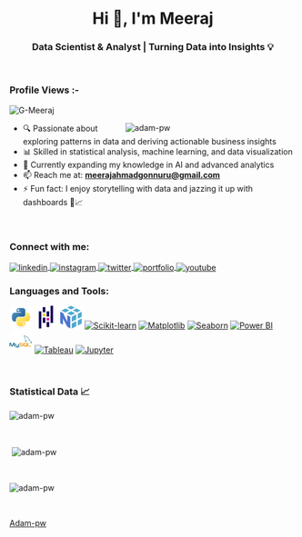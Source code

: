 <h1 align="center">Hi 👋, I'm Meeraj</h1>
<h3 align="center">Data Scientist & Analyst | Turning Data into Insights 💡</h3>
<br>
<h3>Profile Views :-</h3> 
<img src="https://komarev.com/ghpvc/?username=G-Meeraj&label=Profile%20views&color=0e75b6&style=flat" alt="G-Meeraj">
<br>
<p><img align="right" src="https://github.com/Adam-pw/Adam-pw/blob/main/animation_500_kxa883sd.gif" alt="adam-pw" width="300px"></p>

<ul>
  <li>🔍 Passionate about exploring patterns in data and deriving actionable business insights</li>
  <li>📊 Skilled in statistical analysis, machine learning, and data visualization</li>
  <li>🧠 Currently expanding my knowledge in AI and advanced analytics</li>
  <li>📫 Reach me at: <strong><a href="mailto:meerajahmadgonnuru@gmail.com">meerajahmadgonnuru@gmail.com</a></strong></li>
  <li>⚡ Fun fact: I enjoy storytelling with data and jazzing it up with dashboards 🎷📈</li>
</ul>
<br>

<h3 align="left">Connect with me:</h3>
<p align="left">
  <a href="https://www.linkedin.com/in/meeraj-datascientist/" target="blank">
    <img align="center" src="https://raw.githubusercontent.com/rahuldkjain/github-profile-readme-generator/master/src/images/icons/Social/linked-in-alt.svg" alt="linkedin" height="30" width="40">
  </a>
  <a href="https://www.instagram.com/_m_e_e_r_a_j?igsh=ajI2eHJhdjgybXc5" target="blank">
    <img align="center" src="https://raw.githubusercontent.com/rahuldkjain/github-profile-readme-generator/master/src/images/icons/Social/instagram.svg" alt="instagram" height="30" width="40">
  </a>
  <a href="https://x.com/GMeeraj" target="blank">
    <img align="center" src="https://raw.githubusercontent.com/rahuldkjain/github-profile-readme-generator/master/src/images/icons/Social/twitter.svg" alt="twitter" height="30" width="40">
  </a>
  <a href="https://meeraj-portfolio.netlify.app/" target="blank">
    <img align="center" src="https://img.icons8.com/ios-filled/50/000000/domain.png" alt="portfolio" height="30" width="40">
  </a>
  <a href="https://www.youtube.com/@kolamax7845" target="blank">
    <img align="center" src="https://raw.githubusercontent.com/rahuldkjain/github-profile-readme-generator/master/src/images/icons/Social/youtube.svg" alt="youtube" height="30" width="40">
  </a>
</p>


<h3 align="left">Languages and Tools:</h3>
<p align="left">
  <a href="https://www.python.org" target="_blank"><img src="https://raw.githubusercontent.com/devicons/devicon/master/icons/python/python-original.svg" alt="Python" width="40" height="40"></a>
  <a href="https://pandas.pydata.org/" target="_blank"><img src="https://raw.githubusercontent.com/devicons/devicon/master/icons/pandas/pandas-original.svg" alt="Pandas" width="40" height="40"></a>
  <a href="https://numpy.org/" target="_blank"><img src="https://raw.githubusercontent.com/devicons/devicon/master/icons/numpy/numpy-original.svg" alt="NumPy" width="40" height="40"></a>
  <a href="https://scikit-learn.org/" target="_blank"><img src="https://upload.wikimedia.org/wikipedia/commons/0/05/Scikit_learn_logo_small.svg" alt="Scikit-learn" width="40" height="40"></a>
  <a href="https://matplotlib.org/" target="_blank"><img src="https://matplotlib.org/stable/_static/logo2_compressed.svg" alt="Matplotlib" width="40" height="40"></a>
  <a href="https://seaborn.pydata.org/" target="_blank"><img src="https://seaborn.pydata.org/_static/logo-wide-lightbg.svg" alt="Seaborn" width="60" height="40"></a>
  <a href="https://powerbi.microsoft.com/" target="_blank"><img src="https://upload.wikimedia.org/wikipedia/commons/c/cf/New_Power_BI_Logo.svg" alt="Power BI" width="40" height="40"></a>
  <a href="https://www.mysql.com/" target="_blank"><img src="https://raw.githubusercontent.com/devicons/devicon/master/icons/mysql/mysql-original-wordmark.svg" alt="MySQL" width="40" height="40"></a>
  <a href="https://www.tableau.com/" target="_blank"><img src="https://upload.wikimedia.org/wikipedia/commons/4/4b/Tableau_Logo.png" alt="Tableau" width="40" height="40"></a>
  <a href="https://jupyter.org/" target="_blank"><img src="https://upload.wikimedia.org/wikipedia/commons/3/38/Jupyter_logo.svg" alt="Jupyter" width="40" height="40"></a>
</p>
<br>

<h3>Statistical Data 📈</h3>
<p><img align="center" src="https://github-readme-stats.vercel.app/api/top-langs?username=G-Meeraj&show_icons=true&locale=en&bg_color=0d1117&text_color=ffffff&layout=compact" alt="adam-pw"></p>
<br>
<p>&nbsp;<img align="center" src="https://github-readme-stats.vercel.app/api?username=G-Meeraj&show_icons=true&locale=en&bg_color=0d1117&text_color=ffffff" alt="adam-pw"></p>
<br>
<p><img align="center" src="https://github-readme-streak-stats.herokuapp.com/?user=G-Meeraj&theme=dark&background=0d1117&date_format=M%20j%5B%2C%20Y%5D" alt="adam-pw"></p>
<br>
<p><a href="https://github.com/Adam-pw">Adam-pw</a></p>
